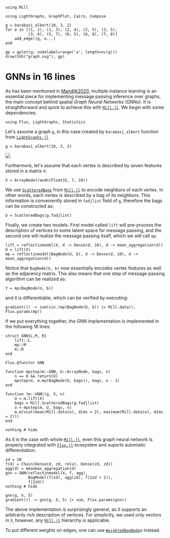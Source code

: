 ```@setup gnn
using Mill

using LightGraphs, GraphPlot, Cairo, Compose

g = barabasi_albert(10, 3, 2)
for e in [(1, 2), (1, 3), (2, 4), (2, 5), (3, 5),
          (3, 6), (5, 7), (6, 5), (6, 8), (7, 8)]
    add_edge!(g, e...)
end

gp = gplot(g; nodelabel=range('a'; length=nv(g)))
draw(SVG("graph.svg"), gp)
```

# GNNs in 16 lines

As has been mentioned in [Mandlik2020](@cite), multiple instance learning is an essential piece for implementing message passing inference over graphs, the main concept behind spatial *Graph Neural Networks* (GNNs). It is straightforward and quick to achieve this with [`Mill.jl`](https://github.com/CTUAvastLab/Mill.jl). We begin with some dependencies:

```@example gnn
using Flux, LightGraphs, Statistics
```

Let's assume a graph `g`, in this case created by `barabasi_albert` function from [`LightGraphs.jl`](https://github.com/JuliaGraphs/LightGraphs.jl)

```@repl gnn
g = barabasi_albert(10, 3, 2)
```

![](graph.svg)

Furthermore, let's assume that each vertex is described by seven features stored in a matrix `X`:

```@repl gnn
X = ArrayNode(randn(Float32, 7, 10))
```

We use [`ScatteredBags`](@ref) from [`Mill.jl`](https://github.com/CTUAvastLab/Mill.jl) to encode neighbors of each vertex. In other words, each vertex is described by a bag of its neighbors. This information is conveniently stored in `fadjlist` field of `g`, therefore the bags can be constructed as:

```@repl gnn
b = ScatteredBags(g.fadjlist)
```

Finally, we create two models. First model called `lift` will pre-process the description of vertices to some latent space for message passing, and the second one will realize the message passing itself, which we will call `mp`:

```@repl gnn
lift = reflectinmodel(X, d -> Dense(d, 10), d -> mean_aggregation(d))
U = lift(X)
mp = reflectinmodel(BagNode(U, b), d -> Dense(d, 10), d -> mean_aggregation(d))
```

Notice that `BagNode(U, b)` now essentially encodes vertex features as well as the adjacency matrix. This also means that one step of message passing algorithm can be realized as:

```@repl gnn
Y = mp(BagNode(U, b))
```

and it is differentiable, which can be verified by executing:

```@repl gnn
gradient(() -> sum(sin.(mp(BagNode(U, b)) |> Mill.data)), Flux.params(mp))
```

If we put everything together, the GNN implementation is implemented in the following 16 lines:

```@example gnn
struct GNN{L,M, R}
    lift::L
    mp::M
    m::R
end

Flux.@functor GNN

function mpstep(m::GNN, U::ArrayNode, bags, n)
    n == 0 && return(U)
    mpstep(m, m.mp(BagNode(U, bags)), bags, n - 1)
end

function (m::GNN)(g, X, n)
    U = m.lift(X)
    bags = Mill.ScatteredBags(g.fadjlist)
    o = mpstep(m, U, bags, n)
    m.m(vcat(mean(Mill.data(o), dims = 2), maximum(Mill.data(o), dims = 2)))
end

nothing # hide
```

As it is the case with whole [`Mill.jl`](https://github.com/CTUAvastLab/Mill.jl), even this graph neural network is properly integrated with [`Flux.jl`](https://fluxml.ai) ecosystem and suports automatic differentiation:

```@example gnn
zd = 10
f(d) = Chain(Dense(d, zd, relu), Dense(zd, zd))
agg(d) = meanmax_aggregation(d)
gnn = GNN(reflectinmodel(X, f, agg),
          BagModel(f(zd), agg(zd), f(2zd + 1)),
          f(2zd)) 
nothing # hide
```

```@repl gnn
gnn(g, X, 5)
gradient(() -> gnn(g, X, 5) |> sum, Flux.params(gnn))
```

The above implementation is surprisingly general, as it supports an arbitrarily rich description of vertices. For simplicity, we used only vectors in `X`, however, any [`Mill.jl`](https://github.com/CTUAvastLab/Mill.jl) hierarchy is applicable.

To put different weights on edges, one can use [`WeightedBagNode`](@ref)s instead.
